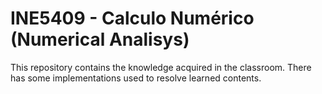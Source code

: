 # INE5409 - Calculo Numérico (Numerical Analisys)

This repository contains the knowledge acquired in the classroom. There has some implementations used to resolve learned contents.